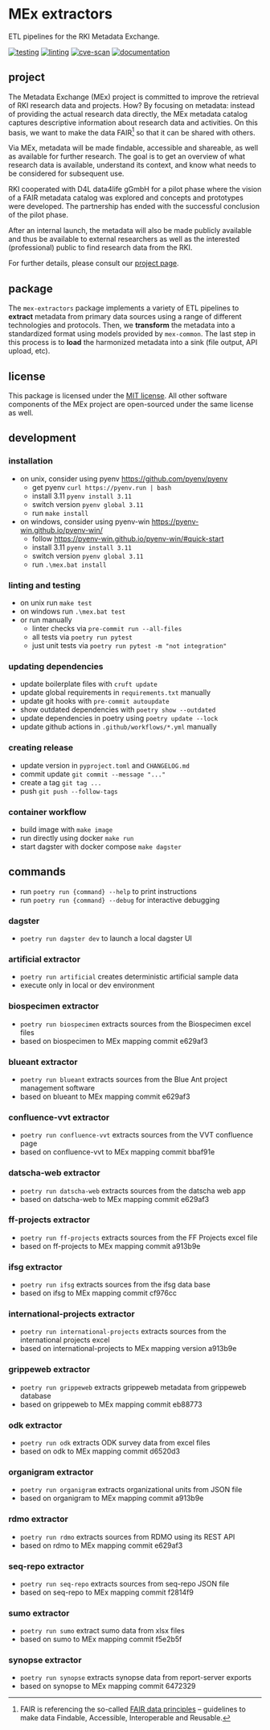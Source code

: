 # MEx extractors

ETL pipelines for the RKI Metadata Exchange.

[![testing](https://github.com/robert-koch-institut/mex-extractors/actions/workflows/testing.yml/badge.svg)](https://github.com/robert-koch-institut/mex-extractors/actions/workflows/testing.yml)
[![linting](https://github.com/robert-koch-institut/mex-extractors/actions/workflows/linting.yml/badge.svg)](https://github.com/robert-koch-institut/mex-extractors/actions/workflows/linting.yml)
[![cve-scan](https://github.com/robert-koch-institut/mex-extractors/actions/workflows/cve-scan.yml/badge.svg)](https://github.com/robert-koch-institut/mex-extractors/actions/workflows/cve-scan.yml)
[![documentation](https://github.com/robert-koch-institut/mex-extractors/actions/workflows/documentation.yml/badge.svg)](https://robert-koch-institut.github.io/mex-extractors)

## project

The Metadata Exchange (MEx) project is committed to improve the retrieval of RKI
research data and projects. How? By focusing on metadata: instead of providing the
actual research data directly, the MEx metadata catalog captures descriptive information
about research data and activities. On this basis, we want to make the data FAIR[^1] so
that it can be shared with others.

Via MEx, metadata will be made findable, accessible and shareable, as well as available
for further research. The goal is to get an overview of what research data is available,
understand its context, and know what needs to be considered for subsequent use.

RKI cooperated with D4L data4life gGmbH for a pilot phase where the vision of a
FAIR metadata catalog was explored and concepts and prototypes were developed.
The partnership has ended with the successful conclusion of the pilot phase.

After an internal launch, the metadata will also be made publicly available and thus be
available to external researchers as well as the interested (professional) public to
find research data from the RKI.

For further details, please consult our
[project page](https://www.rki.de/DE/Content/Forsch/MEx/MEx_node.html).

[^1]: FAIR is referencing the so-called
[FAIR data principles](https://www.go-fair.org/fair-principles/) – guidelines to make
data Findable, Accessible, Interoperable and Reusable.

## package

The `mex-extractors` package implements a variety of ETL pipelines to **extract**
metadata from primary data sources using a range of different technologies and
protocols. Then, we **transform** the metadata into a standardized format using models
provided by `mex-common`. The last step in this process is to **load** the harmonized
metadata into a sink (file output, API upload, etc).

## license

This package is licensed under the [MIT license](/LICENSE). All other software
components of the MEx project are open-sourced under the same license as well.

## development


### installation

- on unix, consider using pyenv https://github.com/pyenv/pyenv
  - get pyenv `curl https://pyenv.run | bash`
  - install 3.11 `pyenv install 3.11`
  - switch version `pyenv global 3.11`
  - run `make install`
- on windows, consider using pyenv-win https://pyenv-win.github.io/pyenv-win/
  - follow https://pyenv-win.github.io/pyenv-win/#quick-start
  - install 3.11 `pyenv install 3.11`
  - switch version `pyenv global 3.11`
  - run `.\mex.bat install`

### linting and testing

- on unix run `make test`
- on windows run `.\mex.bat test`
- or run manually
  - linter checks via `pre-commit run --all-files`
  - all tests via `poetry run pytest`
  - just unit tests via `poetry run pytest -m "not integration"`

### updating dependencies

- update boilerplate files with `cruft update`
- update global requirements in `requirements.txt` manually
- update git hooks with `pre-commit autoupdate`
- show outdated dependencies with `poetry show --outdated`
- update dependencies in poetry using `poetry update --lock`
- update github actions in `.github/workflows/*.yml` manually

### creating release

- update version in `pyproject.toml` and `CHANGELOG.md`
- commit update `git commit --message "..."`
- create a tag `git tag ...`
- push `git push --follow-tags`

### container workflow

- build image with `make image`
- run directly using docker `make run`
- start dagster with docker compose `make dagster`

## commands

- run `poetry run {command} --help` to print instructions
- run `poetry run {command} --debug` for interactive debugging

### dagster

- `poetry run dagster dev` to launch a local dagster UI

### artificial extractor

- `poetry run artificial` creates deterministic artificial sample data
- execute only in local or dev environment

### biospecimen extractor

- `poetry run biospecimen` extracts sources from the Biospecimen excel files
- based on biospecimen to MEx mapping commit e629af3

### blueant extractor

- `poetry run blueant` extracts sources from the Blue Ant project management software
- based on blueant to MEx mapping commit e629af3

### confluence-vvt extractor

- `poetry run confluence-vvt` extracts sources from the VVT confluence page
- based on confluence-vvt to MEx mapping commit bbaf91e

### datscha-web extractor

- `poetry run datscha-web` extracts sources from the datscha web app
- based on datscha-web to MEx mapping commit e629af3

### ff-projects extractor

- `poetry run ff-projects` extracts sources from the FF Projects excel file
- based on ff-projects to MEx mapping commit a913b9e

### ifsg extractor

- `poetry run ifsg` extracts sources from the ifsg data base
- based on ifsg to MEx mapping commit cf976cc

### international-projects extractor

- `poetry run international-projects` extracts sources from the international projects excel
- based on international-projects to MEx mapping version a913b9e

### grippeweb extractor

- `poetry run grippeweb` extracts grippeweb metadata from grippeweb database
- based on grippeweb to MEx mapping commit eb88773

### odk extractor

- `poetry run odk` extracts ODK survey data from excel files
- based on odk to MEx mapping commit d6520d3

### organigram extractor

- `poetry run organigram` extracts organizational units from JSON file
- based on organigram to MEx mapping commit a913b9e

### rdmo extractor

- `poetry run rdmo` extracts sources from RDMO using its REST API
- based on rdmo to MEx mapping commit e629af3

### seq-repo extractor

- `poetry run seq-repo` extracts sources from seq-repo JSON file
- based on seq-repo to MEx mapping commit f2814f9

### sumo extractor

- `poetry run sumo` extract sumo data from xlsx files
- based on sumo to MEx mapping commit f5e2b5f

### synopse extractor

- `poetry run synopse` extracts synopse data from report-server exports
- based on synopse to MEx mapping commit 6472329
